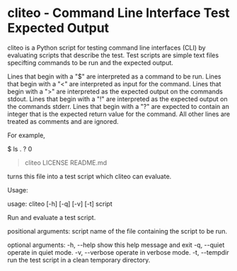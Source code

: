 # cliteo - Command Line Interface Test Expected Output

cliteo is a Python script for testing command line interfaces (CLI) by
evaluating scripts that describe the test. Test scripts are simple text
files specifting commands to be run and the expected output.

Lines that begin with a "$" are interpreted as a command to be run.
Lines that begin with a "<" are interpreted as input for the command.
Lines that begin with a ">" are interpreted as the expected output on
the commands stdout.
Lines that begin with a "!" are interpreted as the expected output on
the commands stderr.
Lines that begin with a "?" are expected to contain an integer that is
the expected return value for the command.
All other lines are treated as comments and are ignored.

For example,

$ ls .
? 0
> cliteo
> LICENSE
> README.md

turns this file into a test script which cliteo can evaluate.

Usage:

usage: cliteo [-h] [-q] [-v] [-t] script

Run and evaluate a test script.

positional arguments:
  script         name of the file containing the script to be run.

optional arguments:
  -h, --help     show this help message and exit
  -q, --quiet    operate in quiet mode.
  -v, --verbose  operate in verbose mode.
  -t, --tempdir  run the test script in a clean temporary directory.
